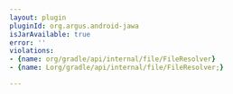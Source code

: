 ```yaml
---
layout: plugin
pluginId: org.argus.android-jawa
isJarAvailable: true
error: ''
violations:
- {name: org/gradle/api/internal/file/FileResolver}
- {name: Lorg/gradle/api/internal/file/FileResolver;}

---
```

